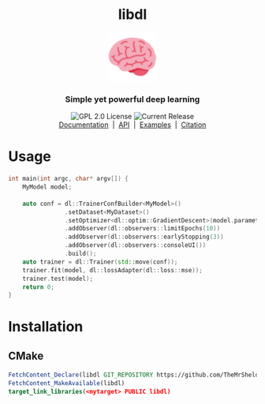 <h1 align="center">libdl</h1>
<p align="center">
    <img src="thirdparty/twemoji-brain.svg" height=100pt/>
    <h3 align="center">Simple yet powerful deep learning</h3>
</p>
<p align="center">
    <a><img alt="GPL 2.0 License" src="https://img.shields.io/github/license/TheMrSheldon/libdl.svg"/></a>
    <a><img alt="Current Release" src="https://img.shields.io/github/release/TheMrSheldon/libdl.svg"/></a>
    <br>
    <a href="https://themrsheldon.github.io/libdl">Documentation</a> &nbsp;|&nbsp;
    <a href="https://themrsheldon.github.io/libdl/namespaces.html">API</a> &nbsp;|&nbsp;
    <a href="https://github.com/TheMrSheldon/libdl/tree/main/examples">Examples</a> &nbsp;|&nbsp;
    <a href="#citation">Citation</a>
</p>

# Usage
```cpp
int main(int argc, char* argv[]) {
	MyModel model;

	auto conf = dl::TrainerConfBuilder<MyModel>()
                .setDataset<MyDataset>()
                .setOptimizer<dl::optim::GradientDescent>(model.parameters())
                .addObserver(dl::observers::limitEpochs(10))
                .addObserver(dl::observers::earlyStopping(3))
                .addObserver(dl::observers::consoleUI())
                .build();
	auto trainer = dl::Trainer(std::move(conf));
	trainer.fit(model, dl::lossAdapter(dl::loss::mse));
	trainer.test(model);
	return 0;
}
```

# Installation
## CMake
```cmake
FetchContent_Declare(libdl GIT_REPOSITORY https://github.com/TheMrSheldon/libdl.git)
FetchContent_MakeAvailable(libdl)
target_link_libraries(<mytarget> PUBLIC libdl)
```